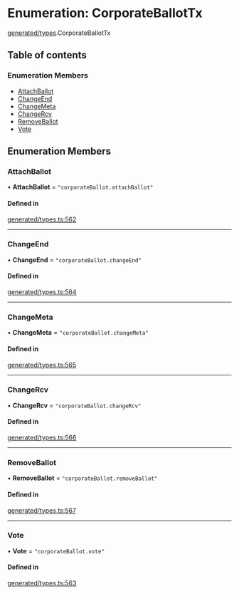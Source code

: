 # Enumeration: CorporateBallotTx

[generated/types](../wiki/generated.types).CorporateBallotTx

## Table of contents

### Enumeration Members

- [AttachBallot](../wiki/generated.types.CorporateBallotTx#attachballot)
- [ChangeEnd](../wiki/generated.types.CorporateBallotTx#changeend)
- [ChangeMeta](../wiki/generated.types.CorporateBallotTx#changemeta)
- [ChangeRcv](../wiki/generated.types.CorporateBallotTx#changercv)
- [RemoveBallot](../wiki/generated.types.CorporateBallotTx#removeballot)
- [Vote](../wiki/generated.types.CorporateBallotTx#vote)

## Enumeration Members

### AttachBallot

• **AttachBallot** = ``"corporateBallot.attachBallot"``

#### Defined in

[generated/types.ts:562](https://github.com/PolymeshAssociation/polymesh-sdk/blob/46129005/src/generated/types.ts#L562)

___

### ChangeEnd

• **ChangeEnd** = ``"corporateBallot.changeEnd"``

#### Defined in

[generated/types.ts:564](https://github.com/PolymeshAssociation/polymesh-sdk/blob/46129005/src/generated/types.ts#L564)

___

### ChangeMeta

• **ChangeMeta** = ``"corporateBallot.changeMeta"``

#### Defined in

[generated/types.ts:565](https://github.com/PolymeshAssociation/polymesh-sdk/blob/46129005/src/generated/types.ts#L565)

___

### ChangeRcv

• **ChangeRcv** = ``"corporateBallot.changeRcv"``

#### Defined in

[generated/types.ts:566](https://github.com/PolymeshAssociation/polymesh-sdk/blob/46129005/src/generated/types.ts#L566)

___

### RemoveBallot

• **RemoveBallot** = ``"corporateBallot.removeBallot"``

#### Defined in

[generated/types.ts:567](https://github.com/PolymeshAssociation/polymesh-sdk/blob/46129005/src/generated/types.ts#L567)

___

### Vote

• **Vote** = ``"corporateBallot.vote"``

#### Defined in

[generated/types.ts:563](https://github.com/PolymeshAssociation/polymesh-sdk/blob/46129005/src/generated/types.ts#L563)
